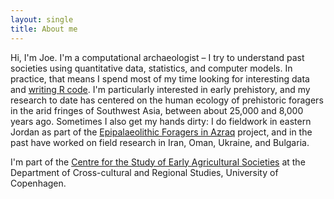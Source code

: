 ```yaml
---
layout: single
title: About me
---
```


Hi, I'm Joe. I'm a computational archaeologist – I try to understand past societies using quantitative data, statistics, and computer models. In practice, that means I spend most of my time looking for interesting data and [writing R code](https://github.com/joeroe). I'm particularly interested in early prehistory, and my research to date has centered on the human ecology of prehistoric foragers in the arid fringes of Southwest Asia, between about 25,000 and 8,000 years ago. Sometimes I also get my hands dirty: I do fieldwork in eastern Jordan as part of the [Epipalaeolithic Foragers in Azraq](https://epipalaeolithicforagers.wordpress.com/) project, and in the past have worked on field research in Iran, Oman, Ukraine, and Bulgaria.

I'm part of the [Centre for the Study of Early Agricultural Societies](https://ccrs.ku.dk/research/centres/cseas/) at the Department of Cross-cultural and Regional Studies, University of Copenhagen.
